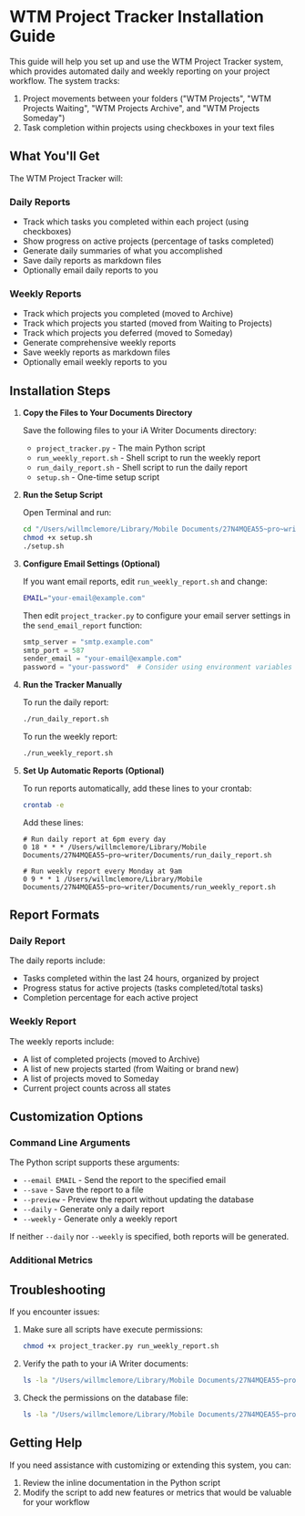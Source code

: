 # WTM Project Tracker Installation Guide

This guide will help you set up and use the WTM Project Tracker system, which provides automated daily and weekly reporting on your project workflow. The system tracks:

1. Project movements between your folders ("WTM Projects", "WTM Projects Waiting", "WTM Projects Archive", and "WTM Projects Someday")
2. Task completion within projects using checkboxes in your text files

## What You'll Get

The WTM Project Tracker will:

### Daily Reports
- Track which tasks you completed within each project (using checkboxes)
- Show progress on active projects (percentage of tasks completed)
- Generate daily summaries of what you accomplished
- Save daily reports as markdown files
- Optionally email daily reports to you

### Weekly Reports
- Track which projects you completed (moved to Archive)
- Track which projects you started (moved from Waiting to Projects)
- Track which projects you deferred (moved to Someday)
- Generate comprehensive weekly reports
- Save weekly reports as markdown files
- Optionally email weekly reports to you

## Installation Steps

1. **Copy the Files to Your Documents Directory**

   Save the following files to your iA Writer Documents directory:
   - `project_tracker.py` - The main Python script
   - `run_weekly_report.sh` - Shell script to run the weekly report
   - `run_daily_report.sh` - Shell script to run the daily report
   - `setup.sh` - One-time setup script

2. **Run the Setup Script**

   Open Terminal and run:
   ```bash
   cd "/Users/willmclemore/Library/Mobile Documents/27N4MQEA55~pro~writer/Documents"
   chmod +x setup.sh
   ./setup.sh
   ```

3. **Configure Email Settings (Optional)**

   If you want email reports, edit `run_weekly_report.sh` and change:
   ```bash
   EMAIL="your-email@example.com"
   ```
   
   Then edit `project_tracker.py` to configure your email server settings in the `send_email_report` function:
   ```python
   smtp_server = "smtp.example.com"
   smtp_port = 587
   sender_email = "your-email@example.com"
   password = "your-password"  # Consider using environment variables for security
   ```

4. **Run the Tracker Manually**

   To run the daily report:
   ```bash
   ./run_daily_report.sh
   ```

   To run the weekly report:
   ```bash
   ./run_weekly_report.sh
   ```

5. **Set Up Automatic Reports (Optional)**

   To run reports automatically, add these lines to your crontab:
   ```bash
   crontab -e
   ```
   
   Add these lines:
   ```
   # Run daily report at 6pm every day
   0 18 * * * /Users/willmclemore/Library/Mobile Documents/27N4MQEA55~pro~writer/Documents/run_daily_report.sh
   
   # Run weekly report every Monday at 9am
   0 9 * * 1 /Users/willmclemore/Library/Mobile Documents/27N4MQEA55~pro~writer/Documents/run_weekly_report.sh
   ```

## Report Formats

### Daily Report
The daily reports include:
- Tasks completed within the last 24 hours, organized by project
- Progress status for active projects (tasks completed/total tasks)
- Completion percentage for each active project

### Weekly Report
The weekly reports include:
- A list of completed projects (moved to Archive)
- A list of new projects started (from Waiting or brand new)
- A list of projects moved to Someday
- Current project counts across all states

## Customization Options

### Command Line Arguments

The Python script supports these arguments:
- `--email EMAIL` - Send the report to the specified email
- `--save` - Save the report to a file
- `--preview` - Preview the report without updating the database
- `--daily` - Generate only a daily report
- `--weekly` - Generate only a weekly report
  
If neither `--daily` nor `--weekly` is specified, both reports will be generated.

### Additional Metrics

## Troubleshooting

If you encounter issues:

1. Make sure all scripts have execute permissions:
   ```bash
   chmod +x project_tracker.py run_weekly_report.sh
   ```

2. Verify the path to your iA Writer documents:
   ```bash
   ls -la "/Users/willmclemore/Library/Mobile Documents/27N4MQEA55~pro~writer/Documents"
   ```

3. Check the permissions on the database file:
   ```bash
   ls -la "/Users/willmclemore/Library/Mobile Documents/27N4MQEA55~pro~writer/Documents/project_tracker_db.json"
   ```

## Getting Help

If you need assistance with customizing or extending this system, you can:
1. Review the inline documentation in the Python script
2. Modify the script to add new features or metrics that would be valuable for your workflow

